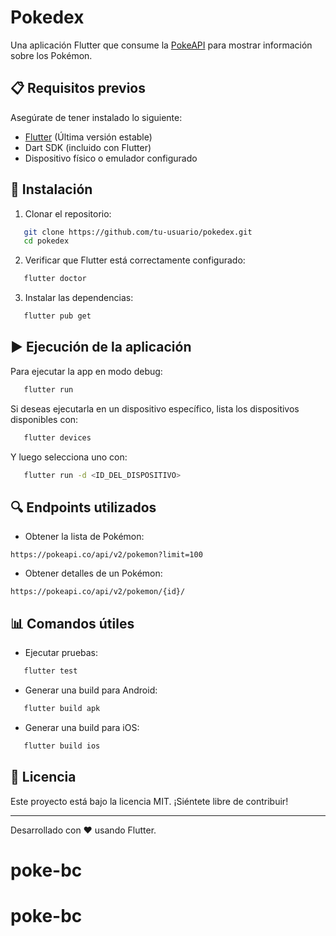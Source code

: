 # Pokedex

Una aplicación Flutter que consume la [PokeAPI](https://pokeapi.co/) para mostrar información sobre los Pokémon.

## 📋 Requisitos previos

Asegúrate de tener instalado lo siguiente:

- [Flutter](https://docs.flutter.dev/get-started/install) (Última versión estable)
- Dart SDK (incluido con Flutter)
- Dispositivo físico o emulador configurado

## 🚀 Instalación

1. Clonar el repositorio:

```bash
   git clone https://github.com/tu-usuario/pokedex.git
   cd pokedex
```

2. Verificar que Flutter está correctamente configurado:

```bash
   flutter doctor
```

3. Instalar las dependencias:

```bash
   flutter pub get
```

## ▶️ Ejecución de la aplicación

Para ejecutar la app en modo debug:

```bash
   flutter run
```

Si deseas ejecutarla en un dispositivo específico, lista los dispositivos disponibles con:

```bash
   flutter devices
```

Y luego selecciona uno con:

```bash
   flutter run -d <ID_DEL_DISPOSITIVO>
```

## 🔍 Endpoints utilizados

- Obtener la lista de Pokémon:

```
https://pokeapi.co/api/v2/pokemon?limit=100
```

- Obtener detalles de un Pokémon:

```
https://pokeapi.co/api/v2/pokemon/{id}/
```

## 📊 Comandos útiles

- Ejecutar pruebas:

```bash
   flutter test
```

- Generar una build para Android:

```bash
   flutter build apk
```

- Generar una build para iOS:

```bash
   flutter build ios
```

## 📄 Licencia

Este proyecto está bajo la licencia MIT. ¡Siéntete libre de contribuir!

---

Desarrollado con ❤️ usando Flutter.

# poke-bc
# poke-bc
